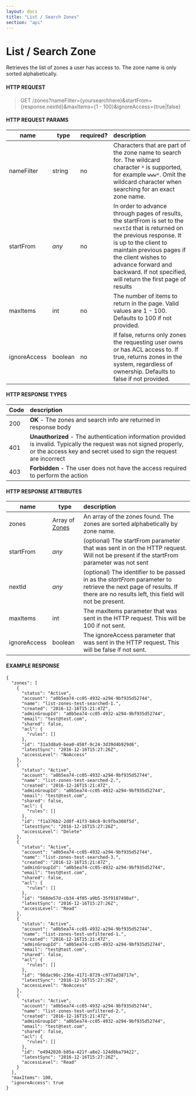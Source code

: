 ```yaml
---
layout: docs
title: "List / Search Zones"
section: "api"
---
```


# List / Search Zone

Retrieves the list of zones a user has access to.  The zone name is only sorted alphabetically.

#### HTTP REQUEST

> GET /zones?nameFilter={yoursearchhere}&startFrom={response.nextId}&maxItems={1 - 100}&ignoreAccess={true|false}

#### HTTP REQUEST PARAMS

name          | type          | required?   | description |
 ------------ | ------------- | ----------- | :---------- |
nameFilter    | string        | no          | Characters that are part of the zone name to search for.  The wildcard character `*` is supported, for example `www*`.  Omit the wildcard character when searching for an exact zone name. |
startFrom     | *any*         | no          | In order to advance through pages of results, the startFrom is set to the `nextId` that is returned on the previous response.  It is up to the client to maintain previous pages if the client wishes to advance forward and backward.   If not specified, will return the first page of results |
maxItems      | int           | no          | The number of items to return in the page.  Valid values are 1 - 100. Defaults to 100 if not provided. |
ignoreAccess       | boolean       | no          | If false, returns only zones the requesting user owns or has ACL access to. If true, returns zones in the system, regardless of ownership. Defaults to false if not provided. |

#### HTTP RESPONSE TYPES

Code          | description |
 ------------ | :---------- |
200           | **OK** - The zones and search info are returned in response body |
401           | **Unauthorized** - The authentication information provided is invalid.  Typically the request was not signed properly, or the access key and secret used to sign the request are incorrect |
403           | **Forbidden** - The user does not have the access required to perform the action |

#### HTTP RESPONSE ATTRIBUTES

name          | type          | description |
 ------------ | ------------- | :---------- |
zones         | Array of [Zones](zone-model.md#zone-attributes) | An array of the zones found.  The zones are sorted alphabetically by zone name. |
startFrom     | *any*         | (optional) The startFrom parameter that was sent in on the HTTP request.  Will not be present if the startFrom parameter was not sent |
nextId        | *any*         | (optional) The identifier to be passed in as the *startFrom* parameter to retrieve the next page of results.  If there are no results left, this field will not be present.|
maxItems      | int           | The maxItems parameter that was sent in the HTTP request.  This will be 100 if not sent. |
ignoreAccess       | boolean  | The ignoreAccess parameter that was sent in the HTTP request. This will be false if not sent. |

#### EXAMPLE RESPONSE

```
{
  "zones": [
    {
      "status": "Active",
      "account": "a0b5ea74-cc05-4932-a294-9bf935d52744",
      "name": "list-zones-test-searched-1.",
      "created": "2016-12-16T15:21:47Z",
      "adminGroupId": "a0b5ea74-cc05-4932-a294-9bf935d52744",
      "email": "test@test.com",
      "shared": false,
      "acl": {
        "rules": []
      },
      "id": "31a3d8a9-bea0-458f-9c24-3d39d4b929d6",
      "latestSync": "2016-12-16T15:27:26Z",
      "accessLevel": "NoAccess"
    },
    {
      "status": "Active",
      "account": "a0b5ea74-cc05-4932-a294-9bf935d52744",
      "name": "list-zones-test-searched-2.",
      "created": "2016-12-16T15:21:47Z",
      "adminGroupId": "a0b5ea74-cc05-4932-a294-9bf935d52744",
      "email": "test@test.com",
      "shared": false,
      "acl": {
        "rules": []
      },
      "id": "f1a376b2-2d8f-41f3-b8c8-9c9fba308f5d",
      "latestSync": "2016-12-16T15:27:26Z",
      "accessLevel": "Delete"
    },
    {
      "status": "Active",
      "account": "a0b5ea74-cc05-4932-a294-9bf935d52744",
      "name": "list-zones-test-searched-3.",
      "created": "2016-12-16T15:21:47Z",
      "adminGroupId": "a0b5ea74-cc05-4932-a294-9bf935d52744",
      "email": "test@test.com",
      "shared": false,
      "acl": {
        "rules": []
      },
      "id": "568de57d-cb34-4f05-a9b5-35f9187490af",
      "latestSync": "2016-12-16T15:27:26Z",
      "accessLevel": "Read"
    },
    {
      "status": "Active",
      "account": "a0b5ea74-cc05-4932-a294-9bf935d52744",
      "name": "list-zones-test-unfiltered-1.",
      "created": "2016-12-16T15:21:47Z",
      "adminGroupId": "a0b5ea74-cc05-4932-a294-9bf935d52744",
      "email": "test@test.com",
      "shared": false,
      "acl": {
        "rules": []
      },
      "id": "98dac90c-236e-4171-8729-c977ad38717e",
      "latestSync": "2016-12-16T15:27:26Z",
      "accessLevel": "NoAccess"
    },
    {
      "status": "Active",
      "account": "a0b5ea74-cc05-4932-a294-9bf935d52744",
      "name": "list-zones-test-unfiltered-2.",
      "created": "2016-12-16T15:21:47Z",
      "adminGroupId": "a0b5ea74-cc05-4932-a294-9bf935d52744",
      "email": "test@test.com",
      "shared": false,
      "acl": {
        "rules": []
      },
      "id": "e4942020-b85a-421f-a8e2-124d8ba79422",
      "latestSync": "2016-12-16T15:27:26Z",
      "accessLevel": "Read"
    }
  ],
  "maxItems": 100,
  "ignoreAccess": true
}
```
